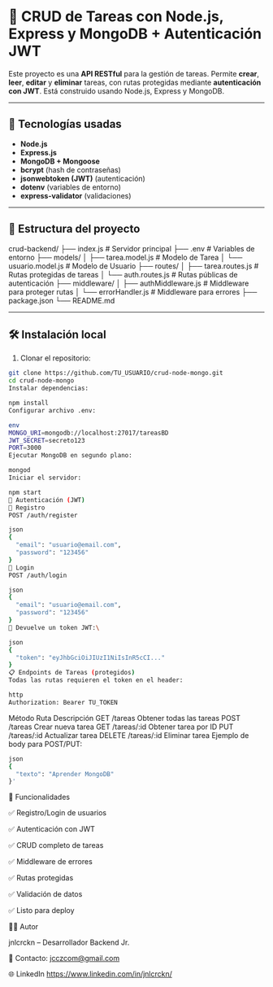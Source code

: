 # 📝 CRUD de Tareas con Node.js, Express y MongoDB + Autenticación JWT

Este proyecto es una **API RESTful** para la gestión de tareas. Permite **crear**, **leer**, **editar** y **eliminar** tareas, con rutas protegidas mediante **autenticación con JWT**. Está construido usando Node.js, Express y MongoDB.

---

## 🚀 Tecnologías usadas

- **Node.js**
- **Express.js**
- **MongoDB + Mongoose**
- **bcrypt** (hash de contraseñas)
- **jsonwebtoken (JWT)** (autenticación)
- **dotenv** (variables de entorno)
- **express-validator** (validaciones)

---

## 📂 Estructura del proyecto

crud-backend/ ├── index.js # Servidor principal ├── .env # Variables de entorno ├── models/ │ ├── tarea.model.js # Modelo de Tarea │ └── usuario.model.js # Modelo de Usuario ├── routes/ │ ├── tarea.routes.js # Rutas protegidas de tareas │ └── auth.routes.js # Rutas públicas de autenticación ├── middleware/ │ ├── authMiddleware.js # Middleware para proteger rutas │ └── errorHandler.js # Middleware para errores ├── package.json └── README.md

---

## 🛠️ Instalación local

1. Clonar el repositorio:
```bash
git clone https://github.com/TU_USUARIO/crud-node-mongo.git
cd crud-node-mongo
Instalar dependencias:
```

```bash
npm install
Configurar archivo .env:
```

```bash
env
MONGO_URI=mongodb://localhost:27017/tareasBD
JWT_SECRET=secreto123
PORT=3000
Ejecutar MongoDB en segundo plano:
```

```bash
mongod
Iniciar el servidor:
```

```bash
npm start
🔐 Autenticación (JWT)
🔸 Registro
POST /auth/register
```

```bash
json
{
  "email": "usuario@email.com",
  "password": "123456"
}
🔸 Login
POST /auth/login
```

```bash
json
{
  "email": "usuario@email.com",
  "password": "123456"
}
🔁 Devuelve un token JWT:\
```

```bash
json
{
  "token": "eyJhbGciOiJIUzI1NiIsInR5cCI..."
}
📋 Endpoints de Tareas (protegidos)
Todas las rutas requieren el token en el header:
```

```bash
http
Authorization: Bearer TU_TOKEN
```

Método	Ruta	Descripción
GET	/tareas	Obtener todas las tareas
POST	/tareas	Crear nueva tarea
GET	/tareas/:id	Obtener tarea por ID
PUT	/tareas/:id	Actualizar tarea
DELETE	/tareas/:id	Eliminar tarea
Ejemplo de body para POST/PUT:

```bash
json
{
  "texto": "Aprender MongoDB"
}'
```

🎯 Funcionalidades

✅ Registro/Login de usuarios

✅ Autenticación con JWT

✅ CRUD completo de tareas

✅ Middleware de errores

✅ Rutas protegidas

✅ Validación de datos

✅ Listo para deploy

🧑‍💻 Autor

jnlcrckn – Desarrollador Backend Jr.

📧 Contacto: jcczcom@gmail.com

🌐 LinkedIn https://www.linkedin.com/in/jnlcrckn/



